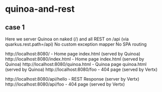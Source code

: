 # quinoa-and-rest

## case 1 

Here we server Quinoa on naked (/) and all REST on /api (via quarkus.rest.path=/api)
No custom exception mapper
No SPA routing

http://localhost:8080/ - Home page index.html (served by Quinoa)
http://localhost:8080/index.html - Home page index.html (served by Quinoa)
http://localhost:8080/quinoa.html - Quinoa page quinoa.html (served by Quinoa)
http://localhost:8080/foo - 404 page (served by Vertx)

http://localhost:8080/api/hello - REST Response (server by Vertx)
http://localhost:8080/api/foo - 404 page (served by Vertx)